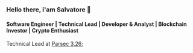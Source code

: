 ### Hello there, i'am Salvatore 👋

#### Software Engineer | Technical Lead | Developer & Analyst | Blockchain Investor | Crypto Enthusiast

Technical Lead at [Parsec 3.26](https://www.parsec326.it/);<br>
